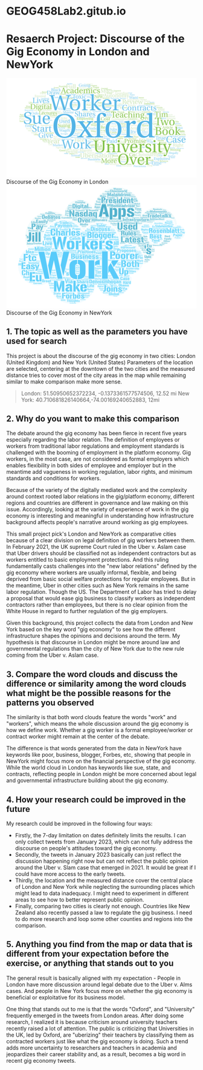 # GEOG458Lab2.gitub.io
# Resaerch Project: Discourse of the Gig Economy in London and NewYork
![Image 1](https://github.com/yuyingxieuw/GEOG458Lab2.gitub.io/blob/main/img/wordcloud%201%20London.png)
Discourse of the Gig Economy in London 
![Image 2](https://github.com/yuyingxieuw/GEOG458Lab2.gitub.io/blob/main/img/wordcloud%202%20NewYork.png)
Discourse of the Gig Economy in NewYork
## 1. The topic as well as the parameters you have used for search
This project is about the discourse of the gig economy in two cities: London (United Kingdom) and New York (United States) 
Parameters of the location are selected, centering at the downtown of the two cities and the measured distance tries to cover most of the city areas in the map while remaining similar to make comparison make more sense.
> London: 51.50950652372234, -0.1373361577574506, 12.52 mi
> New York: 40.710681826140664,-74.00169240652883, 12mi 

## 2. Why do you want to make this comparison 
The debate around the gig economy has been fierce in recent five years especially regarding the labor relation. The definition of employees or workers from traditional labor regulations and employment standards is challenged with the booming of employment in the platform economy. Gig workers, in the most case, are not considered as formal employers which enables flexibility in both sides of employee and employer but in the meantime add vagueness in working regulation, labor rights, and minimum standards and conditions for workers.

Because of the variety of the digitally mediated work and the complexity around context rooted labor relations in the gig/platform economy, different regions and countries are different in governance and law making on this issue. Accordingly, looking at the variety of experience of work in the gig economy is interesting and meaningful in understanding how infrastructure background affects people's narrative around working as gig employees. 

This small project pick's London and NewYork as comparative cities because of a clear division on legal definition of gig workers between them. In February 2021, the UK supreme Court ruled in the Uber v. Aslam case that Uber drivers should be classified not as independent contractors but as workers entitled to basic employment protections. And this ruling fundamentally casts challenges into the "new labor relations" defined by the gig economy where workers are usually informal, flexible, and being deprived from basic social welfare protections for regular employees. But in the meantime, Uber in other cities such as New York remains in the same labor regulation. Though the US. The Department of Labor has tried to delay a proposal that would ease gig business to classify workers as independent contractors rather than employees, but there is no clear opinion from the White House in regard to further regulation of the gig employers. 

Given this background, this project collects the data from London and New York based on the key word "gig economy" to see how the different infrastructure shapes the opinions and decisions around the term. My hypothesis is that discourse in London might be more around law and governmental regulations than the city of New York due to the new rule coming from the Uber v. Aslam case.

## 3. Compare the word clouds and discuss the difference or similarity among the word clouds what might be the possible reasons for the patterns you observed
The similarity is that both word clouds feature the words "work" and "workers", which means the whole discussion around the gig economy is how we define work. Whether a gig worker is a formal employee/worker or contract worker might remain at the center of the debate.

The difference is that words generated from the data in NewYork have keywords like poor, business, blogger, Forbes, etc, showing that people in NewYork might focus more on the financial perspective of the gig economy. While the world cloud in London has keywords like sue, state, and contracts, reflecting people in London might be more concerned about legal and governmental infrastructure building about the gig economy.

## 4. How your research could be improved in the future 
My research could be improved in the following four ways:
- Firstly, the 7-day limitation on dates definitely limits the results. I can only collect tweets from January 2023, which can not fully address the discourse on people's attitudes toward the gig economy. 
- Secondly, the tweets in January 2023 basically can just reflect the discussion happening right now but can not reflect the public opinion around the Uber v. Slam case that emerged in 2021. It would be great if I could have more access to the early tweets. 
- Thirdly, the location and the measured distance cover the central place of London and New York while neglecting the surrounding places which might lead to data inadequacy. I might need to experiment in different areas to see how to better represent public opinion. 
- Finally, comparing two cities is clearly not enough. Countries like New Zealand also recently passed a law to regulate the gig business. I need to do more research and loop some other counties and regions into the comparison. 

## 5. Anything you find from the map or data that is different from your expectation before the exercise, or anything that stands out to you
The general result is basically aligned with my expectation - People in London have more discussion around legal debate due to the Uber v. Alms cases. And people in New York focus more on whether the gig economy is beneficial or exploitative for its business model. 

One thing that stands out to me is that the words "Oxford", and "University" frequently emerged in the tweets from London areas. After doing some research, I realized it is because criticism around university teachers recently raised a lot of attention. The public is criticizing that Universities in the UK, led by Oxford, are "uberizing" their teachers by classifying them as contracted workers just like what the gig economy is doing. Such a trend adds more uncertainty to researchers and teachers in academia and jeopardizes their career stability and, as a result, becomes a big word in recent gig economy tweets. 


